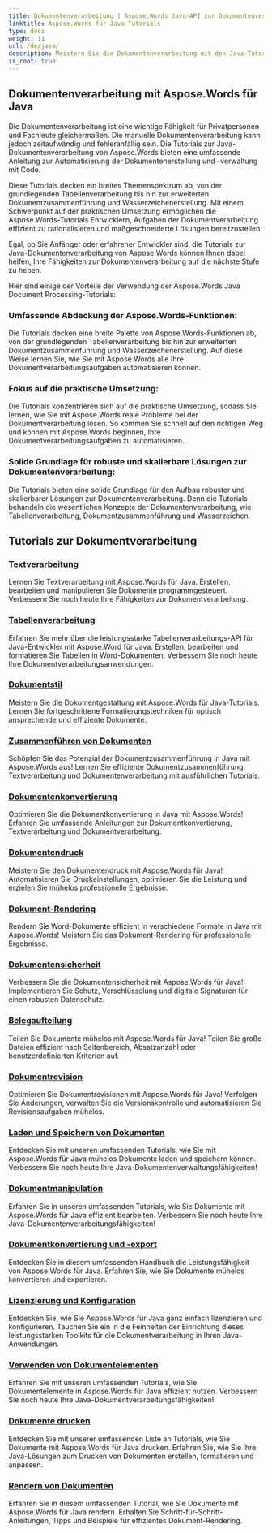 ```yaml
---
title: Dokumentenverarbeitung | Aspose.Words Java-API zur Dokumentenverarbeitung
linktitle: Aspose.Words für Java-Tutorials
type: docs
weight: 11
url: /de/java/
description: Meistern Sie die Dokumentenverarbeitung mit den Java-Tutorials von Aspose.Words. Lernen Sie Textverarbeitung, Tabellenverarbeitung, Zusammenführen und mehr. Automatisieren Sie Dokumentaufgaben effizient.
is_root: true
---
```

## Dokumentenverarbeitung mit Aspose.Words für Java
Die Dokumentenverarbeitung ist eine wichtige Fähigkeit für Privatpersonen und Fachleute gleichermaßen. Die manuelle Dokumentenverarbeitung kann jedoch zeitaufwändig und fehleranfällig sein. Die Tutorials zur Java-Dokumentenverarbeitung von Aspose.Words bieten eine umfassende Anleitung zur Automatisierung der Dokumentenerstellung und -verwaltung mit Code.

Diese Tutorials decken ein breites Themenspektrum ab, von der grundlegenden Tabellenverarbeitung bis hin zur erweiterten Dokumentzusammenführung und Wasserzeichenerstellung. Mit einem Schwerpunkt auf der praktischen Umsetzung ermöglichen die Aspose.Words-Tutorials Entwicklern, Aufgaben der Dokumentverarbeitung effizient zu rationalisieren und maßgeschneiderte Lösungen bereitzustellen.

Egal, ob Sie Anfänger oder erfahrener Entwickler sind, die Tutorials zur Java-Dokumentenverarbeitung von Aspose.Words können Ihnen dabei helfen, Ihre Fähigkeiten zur Dokumentenverarbeitung auf die nächste Stufe zu heben.

Hier sind einige der Vorteile der Verwendung der Aspose.Words Java Document Processing-Tutorials:

### Umfassende Abdeckung der Aspose.Words-Funktionen: 
Die Tutorials decken eine breite Palette von Aspose.Words-Funktionen ab, von der grundlegenden Tabellenverarbeitung bis hin zur erweiterten Dokumentzusammenführung und Wasserzeichenerstellung. Auf diese Weise lernen Sie, wie Sie mit Aspose.Words alle Ihre Dokumentverarbeitungsaufgaben automatisieren können.
### Fokus auf die praktische Umsetzung: 
Die Tutorials konzentrieren sich auf die praktische Umsetzung, sodass Sie lernen, wie Sie mit Aspose.Words reale Probleme bei der Dokumentverarbeitung lösen. So kommen Sie schnell auf den richtigen Weg und können mit Aspose.Words beginnen, Ihre Dokumentverarbeitungsaufgaben zu automatisieren.
### Solide Grundlage für robuste und skalierbare Lösungen zur Dokumentenverarbeitung:
Die Tutorials bieten eine solide Grundlage für den Aufbau robuster und skalierbarer Lösungen zur Dokumentenverarbeitung. Denn die Tutorials behandeln die wesentlichen Konzepte der Dokumentenverarbeitung, wie Tabellenverarbeitung, Dokumentzusammenführung und Wasserzeichen.
## Tutorials zur Dokumentverarbeitung
### [Textverarbeitung](./word-processing/) 
Lernen Sie Textverarbeitung mit Aspose.Words für Java. Erstellen, bearbeiten und manipulieren Sie Dokumente programmgesteuert. Verbessern Sie noch heute Ihre Fähigkeiten zur Dokumentverarbeitung.
### [Tabellenverarbeitung](./table-processing/)
Erfahren Sie mehr über die leistungsstarke Tabellenverarbeitungs-API für Java-Entwickler mit Aspose.Word für Java. Erstellen, bearbeiten und formatieren Sie Tabellen in Word-Dokumenten. Verbessern Sie noch heute Ihre Dokumentverarbeitungsanwendungen.
### [Dokumentstil](./document-styling/)
Meistern Sie die Dokumentgestaltung mit Aspose.Words für Java-Tutorials. Lernen Sie fortgeschrittene Formatierungstechniken für optisch ansprechende und effiziente Dokumente. 
### [Zusammenführen von Dokumenten](./document-merging/)
Schöpfen Sie das Potenzial der Dokumentzusammenführung in Java mit Aspose.Words aus! Lernen Sie effiziente Dokumentzusammenführung, Textverarbeitung und Dokumentenverarbeitung mit ausführlichen Tutorials. 
### [Dokumentenkonvertierung](./document-converting/)
Optimieren Sie die Dokumentkonvertierung in Java mit Aspose.Words! Erfahren Sie umfassende Anleitungen zur Dokumentkonvertierung, Textverarbeitung und Dokumentverarbeitung.
### [Dokumentendruck](./document-printing/)
Meistern Sie den Dokumentendruck mit Aspose.Words für Java! Automatisieren Sie Druckeinstellungen, optimieren Sie die Leistung und erzielen Sie mühelos professionelle Ergebnisse.
### [Dokument-Rendering](./document-rendering/)
Rendern Sie Word-Dokumente effizient in verschiedene Formate in Java mit Aspose.Words! Meistern Sie das Dokument-Rendering für professionelle Ergebnisse.
### [Dokumentensicherheit](./document-security/)
Verbessern Sie die Dokumentensicherheit mit Aspose.Words für Java! Implementieren Sie Schutz, Verschlüsselung und digitale Signaturen für einen robusten Datenschutz. 
### [Belegaufteilung](./document-splitting/)
Teilen Sie Dokumente mühelos mit Aspose.Words für Java! Teilen Sie große Dateien effizient nach Seitenbereich, Absatzanzahl oder benutzerdefinierten Kriterien auf.
### [Dokumentrevision](./document-revision/)
Optimieren Sie Dokumentrevisionen mit Aspose.Words für Java! Verfolgen Sie Änderungen, verwalten Sie die Versionskontrolle und automatisieren Sie Revisionsaufgaben mühelos. 
### [Laden und Speichern von Dokumenten](./document-loading-and-saving/)
Entdecken Sie mit unseren umfassenden Tutorials, wie Sie mit Aspose.Words für Java mühelos Dokumente laden und speichern können. Verbessern Sie noch heute Ihre Java-Dokumentenverwaltungsfähigkeiten!
### [Dokumentmanipulation](./document-manipulation/)
Erfahren Sie in unseren umfassenden Tutorials, wie Sie Dokumente mit Aspose.Words für Java effizient bearbeiten. Verbessern Sie noch heute Ihre Java-Dokumentenverarbeitungsfähigkeiten!
### [Dokumentkonvertierung und -export](./document-conversion-and-export/)
Entdecken Sie in diesem umfassenden Handbuch die Leistungsfähigkeit von Aspose.Words für Java. Erfahren Sie, wie Sie Dokumente mühelos konvertieren und exportieren.
### [Lizenzierung und Konfiguration](./licensing-and-configuration/)
Entdecken Sie, wie Sie Aspose.Words für Java ganz einfach lizenzieren und konfigurieren. Tauchen Sie ein in die Feinheiten der Einrichtung dieses leistungsstarken Toolkits für die Dokumentverarbeitung in Ihren Java-Anwendungen.
### [Verwenden von Dokumentelementen](./using-document-elements/)
Erfahren Sie mit unseren umfassenden Tutorials, wie Sie Dokumentelemente in Aspose.Words für Java effizient nutzen. Verbessern Sie noch heute Ihre Java-Dokumentverarbeitungsfähigkeiten!
### [Dokumente drucken](./printing-documents/)
Entdecken Sie mit unserer umfassenden Liste an Tutorials, wie Sie Dokumente mit Aspose.Words für Java drucken. Erfahren Sie, wie Sie Ihre Java-Lösungen zum Drucken von Dokumenten erstellen, formatieren und anpassen.
### [Rendern von Dokumenten](./rendering-documents/)
Erfahren Sie in diesem umfassenden Tutorial, wie Sie Dokumente mit Aspose.Words für Java rendern. Erhalten Sie Schritt-für-Schritt-Anleitungen, Tipps und Beispiele für effizientes Dokument-Rendering.